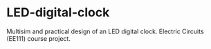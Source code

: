 # LED-digital-clock
Multisim and practical design of an LED digital clock. Electric Circuits (EE111) course project.
